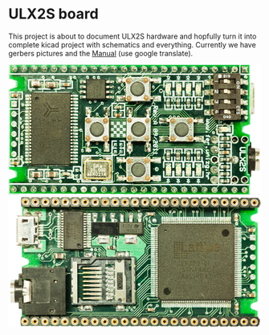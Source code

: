 # ULX2S board

This project is about to document ULX2S hardware
and hopfully turn it into complete kicad project with
schematics and everything. Currently we have gerbers
pictures and the [Manual](http://www.nxlab.fer.hr/dl/ulx2s_upute.pdf)
(use google translate).

![TOP](/pic/ulx2st.jpg)
![BOTTOM](/pic/ulx2sb.jpg)
